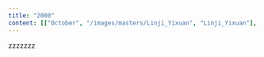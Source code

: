 ```yaml
---
title: "2000"
content: [["October", "/images/masters/Linji_Yixuan", "Linji_Yixuan"], ["December", "/images/masters/Mazu_Daoyi", "Mazu_Daoyi"]]
---
```


zzzzzzz
